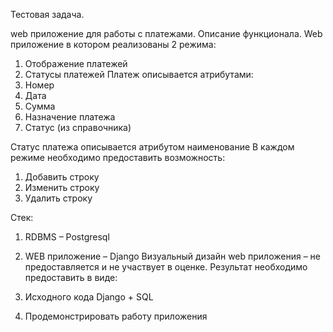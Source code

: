 Тестовая задача.

web приложение для работы с платежами.
Описание функционала.
Web приложение в котором реализованы 2 режима:

1. Отображение платежей
2. Статусы платежей
Платеж описывается атрибутами:
1. Номер
2. Дата
3. Сумма
4. Назначение платежа
5. Статус (из справочника)

Статус платежа описывается атрибутом наименование
В каждом режиме необходимо предоставить возможность:
1. Добавить строку
2. Изменить строку
3. Удалить строку

Стек:
1. RDBMS – Postgresql
2. WEB приложение – Django
Визуальный дизайн web приложения – не предоставляется и не участвует в оценке.
Результат необходимо предоставить в виде:

1. Исходного кода Django + SQL
2. Продемонстрировать работу приложения
